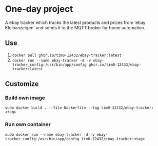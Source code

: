 # One-day project

A ebay tracker which tracks the latest products and prices from 'ebay Kleinanzeigen' and sends it to the MQTT broker for home automation.

## Use

1. `docker pull ghcr.io/tim0-12432/ebay-tracker:latest`
2. `docker run --name ebay-tracker -d -v ebay-tracker_config:/usr/bin/app/config ghcr.io/tim0-12432/ebay-tracker:latest`

## Customize

### Build own image

`sudo docker build . --file Dockerfile --tag tim0-12432/ebay-tracker:<tag>`

### Run own container

`sudo docker run --name ebay-tracker -d -v ebay-tracker_config:/usr/bin/app/config tim0-12432/ebay-tracker:<tag>`
